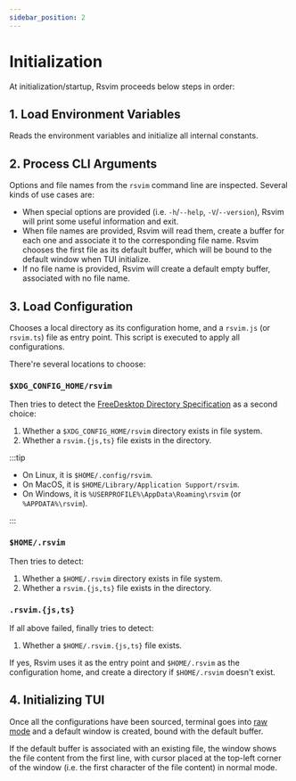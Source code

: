 ```yaml
---
sidebar_position: 2
---
```


# Initialization

At initialization/startup, Rsvim proceeds below steps in order:

## 1. Load Environment Variables

Reads the environment variables and initialize all internal constants.

## 2. Process CLI Arguments

Options and file names from the `rsvim` command line are inspected. Several kinds of use cases are:

- When special options are provided (i.e. `-h`/`--help`, `-V`/`--version`), Rsvim will print some useful information and exit.
- When file names are provided, Rsvim will read them, create a buffer for each one and associate it to the corresponding file name. Rsvim chooses the first file as its default buffer, which will be bound to the default window when TUI initialize.
- If no file name is provided, Rsvim will create a default empty buffer, associated with no file name.

## 3. Load Configuration

Chooses a local directory as its configuration home, and a `rsvim.js` (or `rsvim.ts`) file as entry point. This script is executed to apply all configurations.

There're several locations to choose:

### `$XDG_CONFIG_HOME/rsvim`

Then tries to detect the [FreeDesktop Directory Specification](https://specifications.freedesktop.org/basedir-spec/latest/) as a second choice:

1. Whether a `$XDG_CONFIG_HOME/rsvim` directory exists in file system.
2. Whether a `rsvim.{js,ts}` file exists in the directory.

:::tip

- On Linux, it is `$HOME/.config/rsvim`.
- On MacOS, it is `$HOME/Library/Application Support/rsvim`.
- On Windows, it is `%USERPROFILE%\AppData\Roaming\rsvim` (or `%APPDATA%\rsvim`).

:::

### `$HOME/.rsvim`

Then tries to detect:

1. Whether a `$HOME/.rsvim` directory exists in file system.
2. Whether a `rsvim.{js,ts}` file exists in the directory.

### `.rsvim.{js,ts}`

If all above failed, finally tries to detect:

1. Whether a `$HOME/.rsvim.{js,ts}` file exists.

If yes, Rsvim uses it as the entry point and `$HOME/.rsvim` as the configuration home, and create a directory if `$HOME/.rsvim` doesn't exist.

## 4. Initializing TUI

Once all the configurations have been sourced, terminal goes into [raw mode](https://en.wikipedia.org/wiki/Terminal_mode) and a default window is created, bound with the default buffer.

If the default buffer is associated with an existing file, the window shows the file content from the first line, with cursor placed at the top-left corner of the window (i.e. the first character of the file content) in normal mode.

